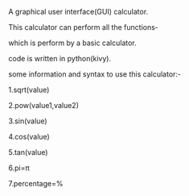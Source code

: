 A graphical user interface(GUI) calculator.

This calculator can perform all the functions-

which is perform by a basic calculator.


code is written in python(kivy).



some information and syntax to use this calculator:-

1.sqrt(value)


2.pow(value1,value2)


3.sin(value)


4.cos(value)


5.tan(value)


6.pi=π


7.percentage=%





